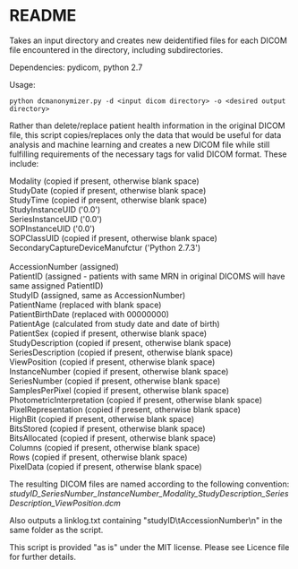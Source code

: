 # README #

Takes an input directory and creates new deidentified files for each DICOM file encountered in the directory, including subdirectories.

Dependencies: pydicom, python 2.7

Usage: 
```
python dcmanonymizer.py -d <input dicom directory> -o <desired output directory>
```

Rather than delete/replace patient health information in the original DICOM file, this script copies/replaces only the data that would be useful for data analysis and machine learning and creates a new DICOM file while still fulfilling requirements of the necessary tags for valid DICOM format. These include:

Modality (copied if present, otherwise blank space)<br />
StudyDate (copied if present, otherwise blank space)<br />
StudyTime (copied if present, otherwise blank space)<br />
StudyInstanceUID ('0.0')<br />
SeriesInstanceUID ('0.0')<br />
SOPInstanceUID ('0.0')<br />
SOPClassUID (copied if present, otherwise blank space)<br />
SecondaryCaptureDeviceManufctur ('Python 2.7.3') <br />
<br />
AccessionNumber (assigned)<br />
PatientID (assigned - patients with same MRN in original DICOMS will have same assigned PatientID)<br />
StudyID (assigned, same as AccessionNumber)<br />
PatientName (replaced with blank space)<br />
PatientBirthDate (replaced with 00000000)<br />
PatientAge (calculated from study date and date of birth)<br />
PatientSex (copied if present, otherwise blank space)<br />
StudyDescription (copied if present, otherwise blank space)<br />
SeriesDescription (copied if present, otherwise blank space)<br />
ViewPosition (copied if present, otherwise blank space)<br />
InstanceNumber (copied if present, otherwise blank space)<br />
SeriesNumber (copied if present, otherwise blank space)<br />
SamplesPerPixel (copied if present, otherwise blank space)<br />
PhotometricInterpretation (copied if present, otherwise blank space)<br />
PixelRepresentation (copied if present, otherwise blank space)<br />
HighBit (copied if present, otherwise blank space)<br />
BitsStored (copied if present, otherwise blank space)<br />
BitsAllocated (copied if present, otherwise blank space)<br />
Columns (copied if present, otherwise blank space)<br />
Rows (copied if present, otherwise blank space)<br />
PixelData (copied if present, otherwise blank space)<br />

The resulting DICOM files are named according to the following convention:
<i>studyID_SeriesNumber_InstanceNumber_Modality_StudyDescription_SeriesDescription_ViewPosition.dcm</i>

Also outputs a linklog.txt containing "studyID\tAccessionNumber\n" in the same folder as the script.

This script is provided "as is" under the MIT license. Please see Licence file for further details.
